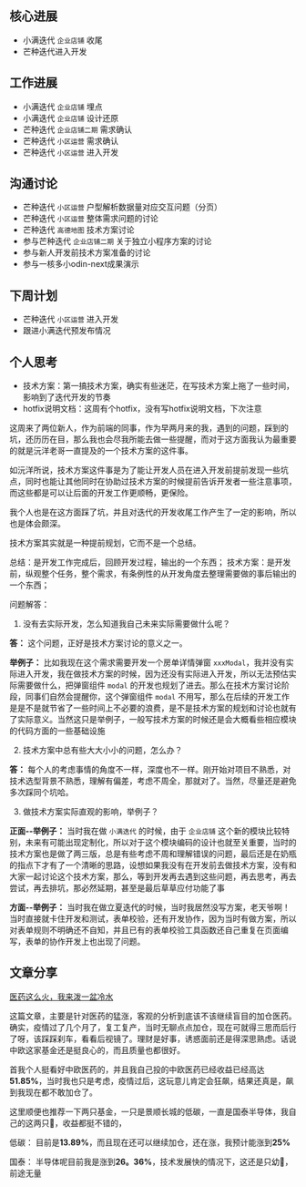 ## 核心进展

- 小满迭代 `企业店铺` 收尾
- 芒种迭代进入开发

## 工作进展

- 小满迭代 `企业店铺` 埋点
- 小满迭代 `企业店铺` 设计还原
- 芒种迭代 `企业店铺二期` 需求确认
- 芒种迭代 `小区运营` 需求确认
- 芒种迭代 `小区运营` 进入开发

## 沟通讨论

- 芒种迭代 `小区运营` 户型解析数据量对应交互问题（分页）
- 芒种迭代 `小区运营` 整体需求问题的讨论
- 芒种迭代 `高德地图` 技术方案讨论
- 参与芒种迭代 `企业店铺二期` 关于独立小程序方案的讨论
- 参与新人开发前技术方案准备的讨论
- 参与一核多小odin-next成果演示

## 下周计划

- 芒种迭代 `小区运营` 进入开发
- 跟进小满迭代预发布情况

## 个人思考

- 技术方案：第一搞技术方案，确实有些迷茫，在写技术方案上拖了一些时间，影响到了迭代开发的节奏
- hotfix说明文档：这周有个hotfix，没有写hotfix说明文档，下次注意

这周来了两位新人，作为前端的同事，作为早两月来的我，遇到的问题，踩到的坑，还历历在目，那么我也会尽我所能去做一些提醒，而对于这方面我认为最重要的就是沅洋老哥一直提及的一个技术方案的这件事。

如沅洋所说，技术方案这件事是为了能让开发人员在进入开发前提前发现一些坑点，同时也能让其他同时在协助过技术方案的时候提前告诉开发者一些注意事项，而这些都是可以让后面的开发工作更顺畅，更保险。

我个人也是在这方面踩了坑，并且对迭代的开发收尾工作产生了一定的影响，所以也是体会颇深。

技术方案其实就是一种提前规划，它而不是一个总结。

总结：是开发工作完成后，回顾开发过程，输出的一个东西；
技术方案：是开发前，纵观整个任务，整个需求，有条例性的从开发角度去整理需要做的事后输出的一个东西；

问题解答：

1. 没有去实际开发，怎么知道我自己未来实际需要做什么呢？

**答：** 这个问题，正好是技术方案讨论的意义之一。

**举例子：** 比如我现在这个需求需要开发一个房单详情弹窗 `xxxModal`，我并没有实际进入开发，我在做技术方案的时候，因为还没有实际进入开发，所以无法预估实际需要做什么，把弹窗组件 `modal` 的开发也规划了进去。那么在技术方案讨论阶段，同事们自然会提醒你，这个弹窗组件 `modal` 不用写，那么在后续的开发工作是是不是就节省了一些时间上不必要的浪费，是不是技术方案的规划和讨论也就有了实际意义。当然这只是举例子，一般写技术方案的时候还是会大概看些相应模块的代码方面的一些基础设施

2. 技术方案中总有些大大小小的问题，怎么办？

**答：** 每个人的考虑事情的角度不一样，深度也不一样。刚开始对项目不熟悉，对技术选型背景不熟悉，理解有偏差，考虑不周全，那就对了。当然，尽量还是避免多次踩同个坑哈。

3. 做技术方案实际直观的影响，举例子？

**正面--举例子：** 当时我在做 `小满迭代` 的时候，由于 `企业店铺` 这个新的模块比较特别，未来有可能出现定制化，所以对于这个模块编码的设计也就至关重要，当时的技术方案也是做了两三版，总是有些考虑不周和理解错误的问题，最后还是在奶瓶的指点下才有了一个清晰的思路，设想如果我没有在开发前去做技术方案，没有和大家一起讨论这个技术方案，那么，等到开发再去遇到这些问题，再去思考，再去尝试，再去排坑，那必然延期，甚至是最后草草应付功能了事

**方面--举例子：** 当时我在做立夏迭代的时候，当时我居然没写方案，老天爷啊！当时直接就卡住开发和测试，表单校验，还有开发协作，因为当时有做方案，所以对表单规则不明确还不自知，并且已有的表单校验工具函数还自己重复在页面编写，表单的协作开发上也出现了问题。

## 文章分享

[医药这么火，我来泼一盆冷水](https://render.alipay.com/p/h5/life_public/www/index.html?publicId=2017071207729860&msgId=20170712077298609ed966f9-4181-42e0-be8f-8c3652cf2353)

这篇文章，主要是针对医药的猛涨，客观的分析到底该不该继续盲目的加仓医药。确实，疫情过了几个月了，复工复产，当时无聊点点加仓，现在可就得三思而后行了呀，该踩踩刹车，看看后视镜了。理财是好事，诱惑面前还是得深思熟虑。话说中欧这家基金还是挺良心的，而且质量也都很好。

首我个人挺看好中欧医药的，并且我自己投的中欧医药已经收益已经高达 **51.85%**，当时我也只是考虑，疫情过后，这玩意儿肯定会狂飙，结果还真是，飙到我现在都不敢加仓了。

这里顺便也推荐一下两只基金，一只是景顺长城的低碳，一直是国泰半导体，我自己的这两只🐔，收益都挺不错的，

低碳： 目前是**13.89%**，而且现在还可以继续加仓，还在涨，我预计能涨到**25%**

国泰： 半导体呢目前我是涨到**26。36%**，技术发展快的情况下，这还是只幼🐔，前途无量